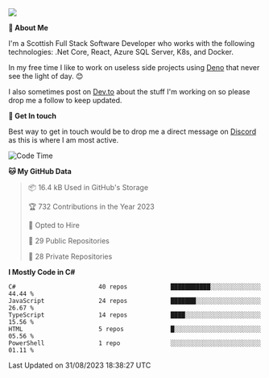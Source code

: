 <img src="https://github.com/jasonhughes94/jasonhughes94/blob/main/header.png?raw=true">

**:tangerine: About Me**

I'm a Scottish Full Stack Software Developer who works with the following technologies: .Net Core, React, Azure SQL Server, K8s, and Docker.

In my free time I like to work on useless side projects using [Deno](https://deno.land/) that never see the light of day. 😊

I also sometimes post on [Dev.to](https://dev.to/jasonhughes94) about the stuff I'm working on so please drop me a follow to keep updated.

**:speech_balloon: Get In touch**

Best way to get in touch would be to drop me a direct message on [Discord](https://discordapp.com/users/206498666976903169) as this is where I am most active.

<!--START_SECTION:waka-->
![Code Time](http://img.shields.io/badge/Code%20Time-1%2C113%20hrs%2034%20mins-blue)

**🐱 My GitHub Data** 

> 📦 16.4 kB Used in GitHub's Storage 
 > 
> 🏆 732 Contributions in the Year 2023
 > 
> 💼 Opted to Hire
 > 
> 📜 29 Public Repositories 
 > 
> 🔑 28 Private Repositories 
 > 
**I Mostly Code in C#** 

```text
C#                       40 repos            ███████████░░░░░░░░░░░░░░   44.44 % 
JavaScript               24 repos            ███████░░░░░░░░░░░░░░░░░░   26.67 % 
TypeScript               14 repos            ████░░░░░░░░░░░░░░░░░░░░░   15.56 % 
HTML                     5 repos             █░░░░░░░░░░░░░░░░░░░░░░░░   05.56 % 
PowerShell               1 repo              ░░░░░░░░░░░░░░░░░░░░░░░░░   01.11 % 
```




 Last Updated on 31/08/2023 18:38:27 UTC
<!--END_SECTION:waka-->
